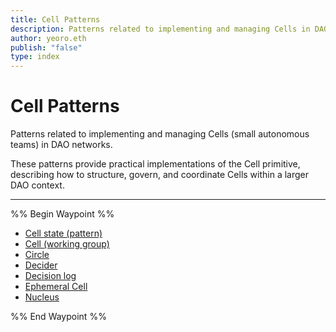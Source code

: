 ```yaml
---
title: Cell Patterns
description: Patterns related to implementing and managing Cells in DAO networks
author: yeoro.eth
publish: "false"
type: index
---
```


# Cell Patterns

Patterns related to implementing and managing Cells (small autonomous teams) in DAO networks.

These patterns provide practical implementations of the Cell primitive, describing how to structure, govern, and coordinate Cells within a larger DAO context.

---

%% Begin Waypoint %%
- [Cell state (pattern)](./cell-state.md)
- [Cell (working group)](./cell-working-group.md)
- [Circle](./circle.md)
- [Decider](./decider.md)
- [Decision log](./decision-log.md)
- [Ephemeral Cell](./ephemeral-cell.md)
- [Nucleus](./nucleus.md)

%% End Waypoint %%
